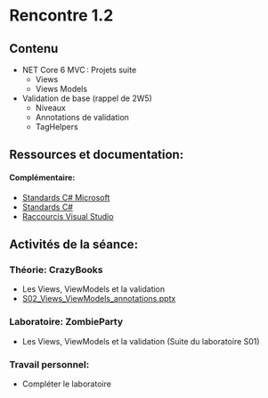 # Rencontre 1.2

## Contenu
- NET Core 6 MVC : Projets suite 
  - Views 
  - Views Models 
- Validation de base (rappel de 2W5) 
  - Niveaux 
  - Annotations de validation 
  - TagHelpers 


## Ressources et documentation: 
#### Complémentaire: 
- [Standards C# Microsoft](https://docs.microsoft.com/en-us/dotnet/csharp/programming-guide/inside-a-program/coding-conventions)
- [Standards C#](https://github.com/ktaranov/naming-convention/blob/master/C%23%20Coding%20Standards%20and%20Naming%20Conventions.md)
- [Raccourcis Visual Studio](https://cegepedouardmontpetit.sharepoint.com/:b:/s/EDU-A22-4203W6EM-01010/EWT0GQQ-bZJBtEZYh8B7SRIBwmeIvSHoK4c7MnNPvA9Z3Q?e=cPxdlV)

## Activités de la séance: 

### Théorie: CrazyBooks 
- Les Views, ViewModels et la validation 
- [S02_Views_ViewModels_annotations.pptx](https://cegepedouardmontpetit.sharepoint.com/:p:/s/EDU-A22-4203W6EM-01010/EWLco9iAlfBLlPpW0JuSkX8B2wLw2pcaXKWdJSp9gk-14g?e=5UdZQn)

### Laboratoire: ZombieParty 
- Les Views, ViewModels et la validation (Suite du laboratoire S01)

### Travail personnel: 
- Compléter le laboratoire